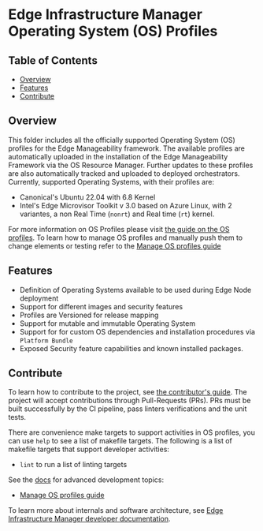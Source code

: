 # Edge Infrastructure Manager Operating System (OS) Profiles

## Table of Contents

- [Overview](#overview)
- [Features](#features)
- [Contribute](#contribute)

## Overview

This folder includes all the officially supported Operating System (OS) profiles for the Edge Manageability framework.
The available profiles are automatically uploaded in the installation of the Edge Manageability Framework via the OS
Resource Manager. Further updates to these profiles are also automatically tracked and uploaded to deployed
orchestrators.
Currently, supported Operating Systems, with their profiles are:

- Canonical's Ubuntu 22.04 with 6.8 Kernel
- Intel's Edge Microvisor Toolkit v 3.0 based on Azure Linux, with 2 variantes, a non Real Time (`nonrt`) and
  Real time (`rt`) kernel.

For more information on OS Profiles please visit [the guide on the OS profiles][os-profiles].
To learn how to manage OS profiles and manually push them to change elements or testing refer to the
[Manage OS profiles guide](docs/Manage_OS_profiles.md)

## Features

- Definition of Operating Systems available to be used during Edge Node deployment
- Support for different images and security features
- Profiles are Versioned for release mapping
- Support for mutable and immutable Operating System
- Support for for custom OS dependencies and installation procedures via `Platform Bundle`
- Exposed Security feature capabilities and known installed packages.

## Contribute

To learn how to contribute to the project, see [the contributor's guide][contributors-guide-url]. The project will
accept contributions through Pull-Requests (PRs). PRs must be built successfully by the CI pipeline, pass linters
verifications and the unit tests.

There are convenience make targets to support activities in OS profiles, you can use `help` to see a list of makefile
targets. The following is a list of makefile targets that support developer activities:

- `lint` to run a list of linting targets

See the [docs](docs) for advanced development topics:

- [Manage OS profiles guide](docs/Manage_OS_profiles.md)

To learn more about internals and software architecture, see
[Edge Infrastructure Manager developer documentation][inframanager-dev-guide-url].

[inframanager-dev-guide-url]: https://docs.openedgeplatform.intel.com/edge-manage-docs/main/developer_guide/infra_manager/index.html
[contributors-guide-url]: https://docs.openedgeplatform.intel.com/edge-manage-docs/main/developer_guide/contributor_guide/index.html
[os-profiles]: https://docs.openedgeplatform.intel.com/edge-manage-docs/main/shared/shared_os_profile.html
